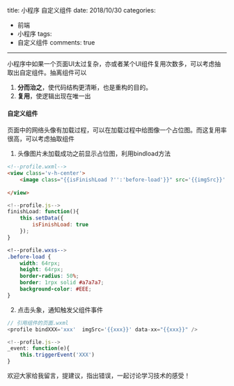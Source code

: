 title: 小程序 自定义组件
date: 2018/10/30
categories:

- 前端
- 小程序
tags:
- 自定义组件
comments: true
---

小程序中如果一个页面UI太过复杂，亦或者某个UI组件复用次数多，可以考虑抽取出自定组件。抽离组件可以
1. **分而治之**，使代码结构更清晰，也是重构的目的。
2. **复用**，使逻辑出现在唯一出

#### 自定义组件

页面中的网络头像有加载过程，可以在加载过程中给图像一个占位图。而这复用率很高，可以考虑抽取组件

1. 头像图片未加载成功之前显示占位图，利用bindload方法
```html
<!--profile.wxml-->
<view class='v-h-center'>
    <image class="{{isFinishLoad ?'':'before-load'}}" src='{{imgSrc}}' bindload='finishLoad' />
        
</view>
```
```js
<!--profile.js-->
finishLoad: function(){
    this.setData({
        isFinishLoad: true
    });
}
```
```css
<!--profile.wxss-->
.before-load {
    width: 64rpx;
    height: 64rpx;
    border-radius: 50%;
    border: 1rpx solid #a7a7a7;
    background-color: #EEE;
}
```
2. 点击头象，通知触发父组件事件
```js
// 引用组件的页面.wxml
<profile bindXXX='xxx'  imgSrc='{{xxx}}' data-xx="{{xxx}}" />

<!--profile.js-->
_event: function(e){
    this.triggerEvent('XXX') 
}
```




欢迎大家给我留言，提建议，指出错误，一起讨论学习技术的感受！
